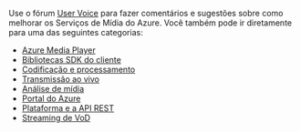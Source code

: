 Use o fórum [User Voice](http://go.microsoft.com/fwlink/?linkid=698785&clcid=0x409) para fazer comentários e sugestões sobre como melhorar os Serviços de Mídia do Azure. Você também pode ir diretamente para uma das seguintes categorias:

* [Azure Media Player](https://feedback.azure.com/forums/169396-media-services/category/109320-azure-media-player/)
* [Bibliotecas SDK do cliente](https://feedback.azure.com/forums/169396-media-services/category/144435-client-sdks/)
* [Codificação e processamento](https://feedback.azure.com/forums/169396-media-services/category/144411-encoding-and-processing/)
* [Transmissão ao vivo](https://feedback.azure.com/forums/169396-media-services/category/144414-live-streaming/)
* [Análise de mídia](https://feedback.azure.com/forums/169396-media-services/category/146181-media-analytics)
* [Portal do Azure](https://feedback.azure.com/forums/169396-media-services/category/144432-portal/)
* [Plataforma e a API REST](https://feedback.azure.com/forums/169396-media-services/category/144423-rest-api-and-platform/)
* [Streaming de VoD](https://feedback.azure.com/forums/169396-media-services/category/144429-vod-streaming/)


<!--HONumber=Feb17_HO3-->


